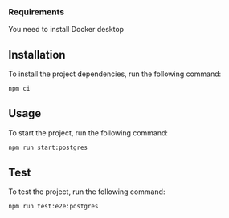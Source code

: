 ### Requirements 

You need to install Docker desktop 

## Installation

To install the project dependencies, run the following command:

```sh
npm ci
```

## Usage

To start the project, run the following command: 

```sh
npm run start:postgres
```

## Test

To test the project, run the following command:

```sh
npm run test:e2e:postgres
```